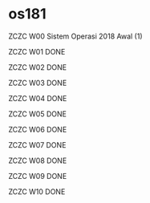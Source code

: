 # os181
ZCZC W00 Sistem Operasi 2018 Awal (1)

ZCZC W01 DONE

ZCZC W02 DONE

ZCZC W03 DONE

ZCZC W04 DONE

ZCZC W05 DONE

ZCZC W06 DONE

ZCZC W07 DONE

ZCZC W08 DONE

ZCZC W09 DONE

ZCZC W10 DONE
